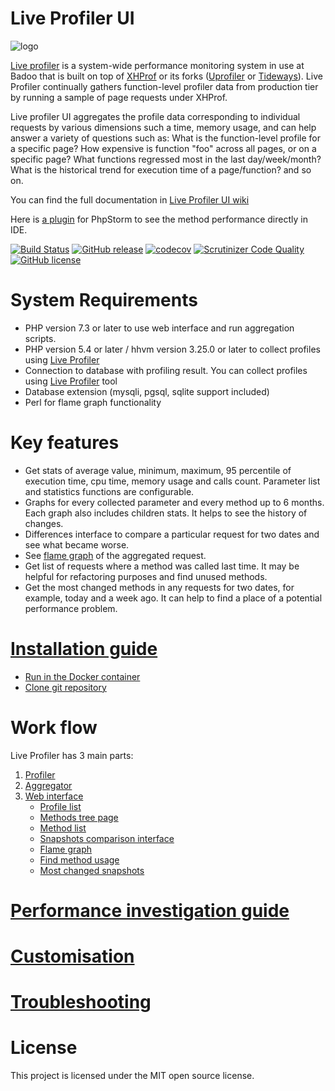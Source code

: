 Live Profiler UI
================

![logo](images/liveprofui_logo.png "logo")

[Live profiler](https://github.com/badoo/liveprof) is a system-wide performance monitoring system in use at Badoo that is built on top of [XHProf](http://pecl.php.net/package/xhprof) or its forks ([Uprofiler](https://github.com/FriendsOfPHP/uprofiler) or [Tideways](https://github.com/tideways/php-profiler-extension)).
Live Profiler continually gathers function-level profiler data from production tier by running a sample of page requests under XHProf.

Live profiler UI aggregates the profile data corresponding to individual requests by various dimensions such a time, memory usage, and can help answer a variety of questions such as:
What is the function-level profile for a specific page?
How expensive is function "foo" across all pages, or on a specific page?
What functions regressed most in the last day/week/month?
What is the historical trend for execution time of a page/function? and so on.

You can find the full documentation in [Live Profiler UI wiki](https://github.com/badoo/liveprof-ui/wiki)

Here is [a plugin](https://plugins.jetbrains.com/plugin/13767-live-profiler) for PhpStorm to see the method performance directly in IDE.

[![Build Status](https://travis-ci.org/badoo/liveprof-ui.svg?branch=master)](https://travis-ci.org/badoo/liveprof-ui)
[![GitHub release](https://img.shields.io/github/release/badoo/liveprof-ui.svg)](https://github.com/badoo/liveprof-ui/releases/latest)
[![codecov](https://codecov.io/gh/badoo/liveprof-ui/branch/master/graph/badge.svg)](https://codecov.io/gh/badoo/liveprof-ui)
[![Scrutinizer Code Quality](https://scrutinizer-ci.com/g/badoo/liveprof-ui/badges/quality-score.png?b=master)](https://scrutinizer-ci.com/g/badoo/liveprof-ui/?branch=master)
[![GitHub license](https://img.shields.io/github/license/badoo/liveprof-ui.svg)](https://github.com/badoo/liveprof-ui/blob/master/LICENSE)

System Requirements
===================

* PHP version 7.3 or later to use web interface and run aggregation scripts. 
* PHP version 5.4 or later / hhvm version 3.25.0 or later to collect profiles using [Live Profiler](https://github.com/badoo/liveprof)
* Connection to database with profiling result. You can collect profiles using [Live Profiler](https://github.com/badoo/liveprof) tool
* Database extension (mysqli, pgsql, sqlite support included)
* Perl for flame graph functionality

Key features
============

* Get stats of average value, minimum, maximum, 95 percentile of execution time, cpu time, memory usage and calls count. 
  Parameter list and statistics functions are configurable.
* Graphs for every collected parameter and every method up to 6 months. Each graph also includes children stats. It helps to see the history of changes.   
* Differences interface to compare a particular request for two dates and see what became worse.
* See [flame graph](http://www.brendangregg.com/flamegraphs.html) of the aggregated request.
* Get list of requests where a method was called last time. It may be helpful for refactoring purposes and find unused methods.
* Get the most changed methods in any requests for two dates, for example, today and a week ago. It can help to find a place of a potential performance problem. 

[Installation guide](https://github.com/badoo/liveprof-ui/wiki/Installation)
============================================================================
* [Run in the Docker container](https://github.com/badoo/liveprof-ui/wiki/Installation#Run-in-the-Docker-container)
* [Clone git repository](https://github.com/badoo/liveprof-ui/wiki/Installation#Clone-git-repository)

Work flow
=========

Live Profiler has 3 main parts:
1. [Profiler](https://github.com/badoo/liveprof-ui/wiki/Profiles-collection)
2. [Aggregator](https://github.com/badoo/liveprof-ui/wiki/Aggregation)
3. [Web interface](https://github.com/badoo/liveprof-ui/wiki/Web-interface)
    * [Profile list](https://github.com/badoo/liveprof-ui/wiki/Web-interface#Profile-list)
    * [Methods tree page](https://github.com/badoo/liveprof-ui/wiki/Web-interface#Methods-tree)
    * [Method list](https://github.com/badoo/liveprof-ui/wiki/Web-interface#Method-list)
    * [Snapshots comparison interface](https://github.com/badoo/liveprof-ui/wiki/Web-interface#Snapshots-comparison-interface)
    * [Flame graph](https://github.com/badoo/liveprof-ui/wiki/Web-interface#Flame-graph)
    * [Find method usage](https://github.com/badoo/liveprof-ui/wiki/Web-interface#Find-method-usage)
    * [Most changed snapshots](https://github.com/badoo/liveprof-ui/wiki/Web-interface#Most-changed-snapshots)

[Performance investigation guide](https://github.com/badoo/liveprof-ui/wiki/Performance-investigation-guide)
============================================================================================================

[Customisation](https://github.com/badoo/liveprof-ui/wiki/Customisation)
========================================================================

[Troubleshooting](https://github.com/badoo/liveprof-ui/wiki/Troubleshooting)
============================================================================

License
=======

This project is licensed under the MIT open source license.
